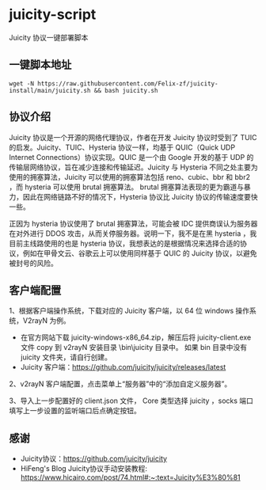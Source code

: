 # juicity-script

Juicity 协议一键部署脚本

## 一键脚本地址

```shell
wget -N https://raw.githubusercontent.com/Felix-zf/juicity-install/main/juicity.sh && bash juicity.sh
```

## 协议介绍
  Juicity 协议是一个开源的网络代理协议，作者在开发 Juicity 协议时受到了 TUIC 的启发。Juicity、TUIC、Hysteria 协议一样，均基于 QUIC（Quick UDP Internet Connections）协议实现。QUIC 是一个由 Google 开发的基于 UDP 的传输层网络协议，旨在减少连接和传输延迟。Juicity 与 Hysteria 不同之处主要为使用的拥塞算法，Juicity 可以使用的拥塞算法包括 reno、cubic、bbr 和 bbr2 ，而 hysteria 可以使用 brutal 拥塞算法。 brutal 拥塞算法表现的更为霸道与暴力，因此在网络链路不好的情况下，Hysteria 协议比 Juicity 协议的传输速度要快一些。

  正因为 hysteria 协议使用了 brutal 拥塞算法，可能会被 IDC 提供商误认为服务器在对外进行 DDOS 攻击，从而关停服务器。说明一下，我不是在黑 hysteria ，我目前主线路使用的也是 hysteria 协议，我想表达的是根据情况来选择合适的协议，例如在甲骨文云、谷歌云上可以使用同样基于 QUIC 的 Juicity 协议，以避免被封号的风险。

## 客户端配置
1、根据客户端操作系统，下载对应的 Juicity 客户端，以 64 位 windows 操作系统，V2rayN 为例。
- 在官方网站下载 juicity-windows-x86_64.zip，解压后将 juicity-client.exe 文件 copy 到 v2rayN 安装目录 \bin\juicity 目录中。 如果 bin 目录中没有 juicity 文件夹，请自行创建。
- Juicity 客户端：https://github.com/juicity/juicity/releases/latest

2、v2rayN 客户端配置，点击菜单上“服务器”中的“添加自定义服务器”。

3、导入上一步配置好的 client.json 文件， Core 类型选择 juicity ，socks 端口填写上一步设置的监听端口后点确定按钮。

## 感谢
- Juicity协议：https://github.com/juicity/juicity
- HiFeng's Blog Juicity协议手动安装教程: https://www.hicairo.com/post/74.html#:~:text=Juicity%E3%80%81
